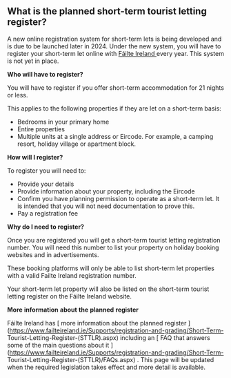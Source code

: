 ##  What is the planned short-term tourist letting register?

A new online registration system for short-term lets is being developed and is
due to be launched later in 2024. Under the new system, you will have to
register your short-term let online with [ Fáilte Ireland
](https://www.failteireland.ie/) every year. This system is not yet in place.

**Who will have to register?**

You will have to register if you offer short-term accommodation for 21 nights
or less.

This applies to the following properties if they are let on a short-term
basis:

  * Bedrooms in your primary home 
  * Entire properties 
  * Multiple units at a single address or Eircode. For example, a camping resort, holiday village or apartment block. 

**How will I register?**

To register you will need to:

  * Provide your details 
  * Provide information about your property, including the Eircode 
  * Confirm you have planning permission to operate as a short-term let. It is intended that you will not need documentation to prove this. 
  * Pay a registration fee 

**Why do I need to register?**

Once you are registered you will get a short-term tourist letting registration
number. You will need this number to list your property on holiday booking
websites and in advertisements.

These booking platforms will only be able to list short-term let properties
with a valid Failte Ireland registration number.

Your short-term let property will also be listed on the short-term tourist
letting register on the Fáilte Ireland website.

**More** **information** **about** **the** **planned** **register**

Fáilte Ireland has [ more information about the planned register
](https://www.failteireland.ie/Supports/registration-and-grading/Short-Term-
Tourist-Letting-Register-\(STTLR\).aspx) including an [ FAQ that answers some
of the main questions about it
](https://www.failteireland.ie/Supports/registration-and-grading/Short-Term-
Tourist-Letting-Register-\(STTLR\)/FAQs.aspx) . This page will be updated when
the required legislation takes effect and more detail is available.

